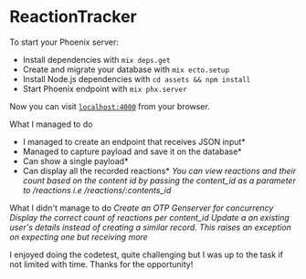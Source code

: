 # ReactionTracker

To start your Phoenix server:

  * Install dependencies with `mix deps.get`
  * Create and migrate your database with `mix ecto.setup`
  * Install Node.js dependencies with `cd assets && npm install`
  * Start Phoenix endpoint with `mix phx.server`

Now you can visit [`localhost:4000`](http://localhost:4000) from your browser.


What I managed to do
 * I managed to create an endpoint that receives JSON input*
 * Managed to capture payload and save it on the database*
 * Can show a single payload*
 * Can display all the recorded reactions*
 *You can view reactions and their count based on the content id by passing the content_id as a parameter to /reactions i.e /reactions/:contents_id*
 
 What I didn't manage to do
  *Create an OTP Genserver for concurrency*
  *Display the correct count of reactions per content_id*
  *Update a an existing user's details instead of creating a similar record. This raises an exception on expecting one but receiving more*
  
  I enjoyed doing the codetest, quite challenging but I was up to the task if not limited with time. Thanks for the opportunity!
